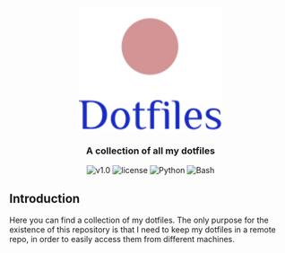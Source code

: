 <p align="center"><img src="https://github.com/JustWhit3/dotfiles/blob/main/img/logo.svg" height=220></p>

<h3 align="center">A collection of all my dotfiles</h3>
<p align="center">
    <img title="v1.0" alt="v1.0" src="https://img.shields.io/badge/version-v1.0-informational?style=flat-square"
    <a href="LICENSE">
        <img title="MIT License" alt="license" src="https://img.shields.io/badge/license-MIT-informational?style=flat-square">
    </a>
	<img title="Python" alt="Python" src="https://img.shields.io/badge/Python--informational?style=flat-square">
 	<img title="Bash" alt="Bash" src="https://img.shields.io/badge/Bash--informational?style=flat-square">
    </a>
</p>

## Introduction

Here you can find a collection of my dotfiles. The only purpose for the existence of this repository is that I need to keep my dotfiles in a remote repo, in order to easily access them from different machines.
